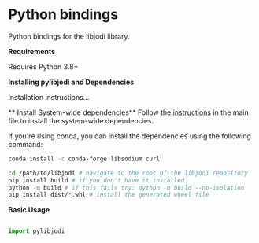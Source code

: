 # Python bindings
Python bindings for the libjodi library.

**Requirements**

Requires Python 3.8+

**Installing pylibjodi and Dependencies**

Installation instructions...

** Install System-wide dependencies**
Follow the <a href="../../README.md" target="_blank">instructions</a> in the main  file to install the system-wide dependencies.

If you're using conda, you can install the dependencies using the following command:
```bash
conda install -c conda-forge libsodium curl
```

```bash
cd /path/to/libjodi # navigate to the root of the libjodi repository
pip install build # if you don't have it installed
python -m build # if this fails try: python -m build --no-isolation
pip install dist/*.whl # install the generated wheel file
```

**Basic Usage**
```python

import pylibjodi
```
